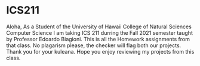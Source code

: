 # ICS211
Aloha, As a Student of the University of Hawaii College of Natural Sciences Computer Science I am taking ICS 211 durring the Fall 2021 semester taught by Professor Edoardo Biagioni. This is all the Homework assignments from that class. No plagarism please, the checker will flag both our projects. Thank you for your kuleana. Hope you enjoy reviewing my projects from this class. 
